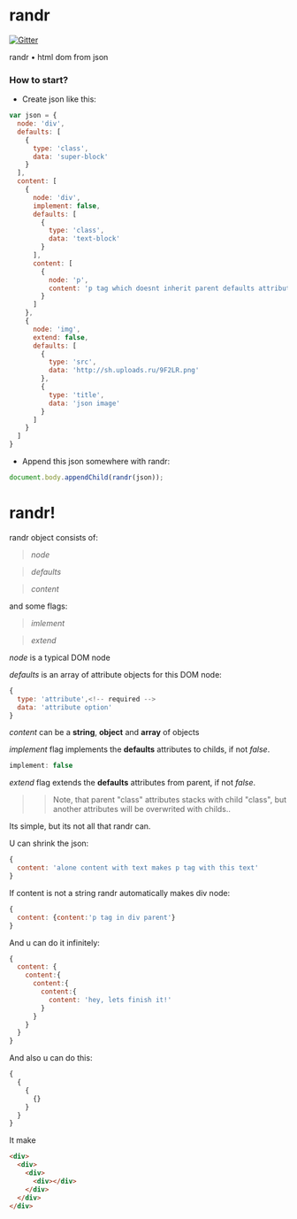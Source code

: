 # randr
[![Gitter](https://badges.gitter.im/Join%20Chat.svg)](https://gitter.im/dolphin4ik/randr?utm_source=badge&utm_medium=badge&utm_campaign=pr-badge&utm_content=body_badge)

randr • html dom from json

### How to start?

* Create json like this:
```javascript
var json = {
  node: 'div',
  defaults: [
    {
      type: 'class',
      data: 'super-block'
    }
  ],
  content: [
    {
      node: 'div',
      implement: false,
      defaults: [
        {
          type: 'class',
          data: 'text-block'
        }
      ],
      content: [
        {
          node: 'p',
          content: 'p tag which doesnt inherit parent defaults attributes, cause of a parents implement flag'
        }
      ]
    },
    {
      node: 'img',
      extend: false,
      defaults: [
        {
          type: 'src',
          data: 'http://sh.uploads.ru/9F2LR.png'
        },
        {
          type: 'title',
          data: 'json image'
        }
      ]
    }
  ]
}
```

* Append this json somewhere with randr:
```javascript
document.body.appendChild(randr(json));
```
# randr!

randr object consists of:

> *node*

> *defaults*

> *content*

and some flags:

> *imlement*

> *extend*

*node* is a typical DOM node

*defaults* is an array of attribute objects for this DOM node:

```javascript
{
  type: 'attribute',<!-- required -->
  data: 'attribute option'
}
```

*content* can be a **string**, **object** and **array** of objects

*implement* flag implements the **defaults** attributes to childs, if not *false*. <!-- not required -->

```javascript
implement: false
```

*extend* flag extends the **defaults** attributes from parent, if not *false*. <!-- not required -->

>> Note, that parent "class" attributes stacks with child "class", but another attributes will be overwrited with childs..


Its simple, but its not all that randr can.

U can shrink the json:
```javascript
{
  content: 'alone content with text makes p tag with this text'
}
```
If content is not a string randr automatically makes div node:
```javascript
{
  content: {content:'p tag in div parent'}
}
```
And u can do it infinitely:
```javascript
{
  content: {
    content:{
      content:{
        content:{
          content: 'hey, lets finish it!'
        }
      }
    }
  }
}
```

And also u can do this:
```javascript
{
  {
    {
      {}
    }
  }
}
```
It make
```html
<div>
  <div>
    <div>
      <div></div>
    </div>
  </div>
</div>
```
